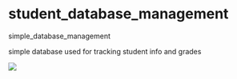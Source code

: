 # student_database_management
 simple_database_management
 
 simple database used for tracking student info and grades

![](https://i.imgur.com/6Snzcmq.png)
